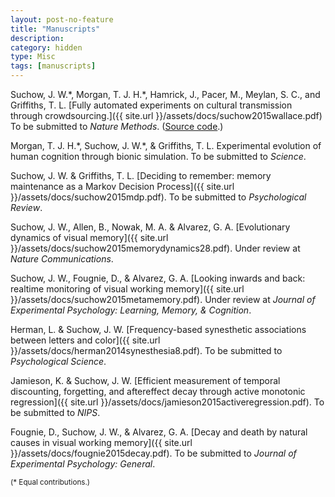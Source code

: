 ```yaml
---
layout: post-no-feature
title: "Manuscripts"
description:
category: hidden
type: Misc
tags: [manuscripts]
---
```


Suchow, J. W.\*, Morgan, T. J. H.\*, Hamrick, J., Pacer, M., Meylan, S. C., and Griffiths, T. L. [Fully automated experiments on cultural transmission through crowdsourcing.]({{ site.url }}/assets/docs/suchow2015wallace.pdf) To be submitted to *Nature Methods*. ([Source code](http://github.com/suchow/Wallace).)

Morgan, T. J. H.\*, Suchow, J. W.\*, & Griffiths, T. L. Experimental evolution of human cognition through bionic simulation. To be submitted to *Science*.

Suchow, J. W. & Griffiths, T. L. [Deciding to remember: memory maintenance as a Markov Decision Process]({{ site.url }}/assets/docs/suchow2015mdp.pdf). To be submitted to *Psychological Review*.

Suchow, J. W., Allen, B., Nowak, M. A. & Alvarez, G. A. [Evolutionary dynamics of visual memory]({{ site.url }}/assets/docs/suchow2015memorydynamics28.pdf). Under review at *Nature Communications*.

Suchow, J. W., Fougnie, D., & Alvarez, G. A. [Looking inwards and back: realtime monitoring of visual working memory]({{ site.url }}/assets/docs/suchow2015metamemory.pdf). Under review at *Journal of Experimental Psychology: Learning, Memory, & Cognition*.

Herman, L. & Suchow, J. W. [Frequency-based synesthetic associations between letters and color]({{ site.url }}/assets/docs/herman2014synesthesia8.pdf). To be submitted to *Psychological Science*.

Jamieson, K. & Suchow, J. W. [Efficient measurement of temporal discounting, forgetting, and aftereffect decay through active monotonic regression]({{ site.url }}/assets/docs/jamieson2015activeregression.pdf). To be submitted to *NIPS*.

Fougnie, D., Suchow, J. W., & Alvarez, G. A. [Decay and death by natural causes in visual working memory]({{ site.url }}/assets/docs/fougnie2015decay.pdf). To be submitted to *Journal of Experimental Psychology: General*.

<small>(\* Equal contributions.)</small>
